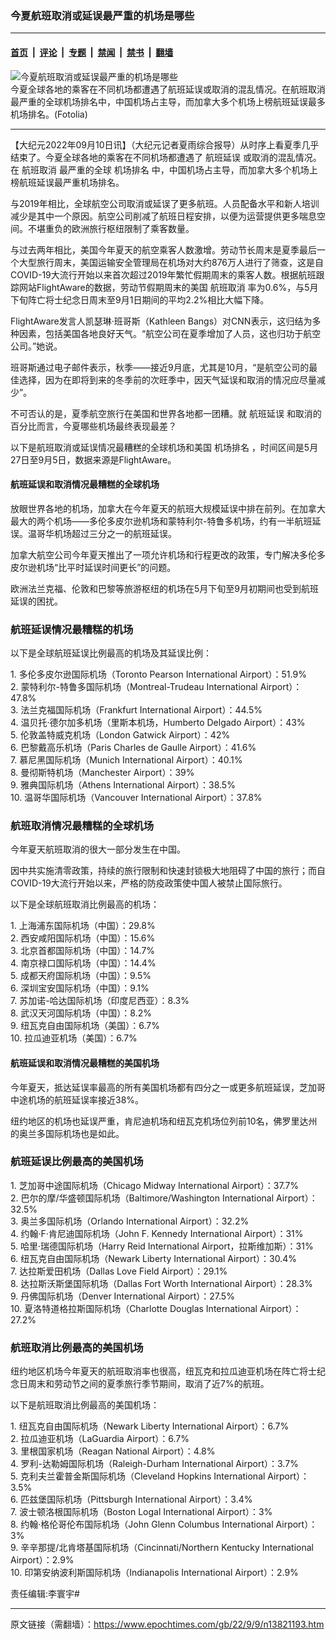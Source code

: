 ### 今夏航班取消或延误最严重的机场是哪些

---

#### [首页](../../../..?n13821193) &nbsp;|&nbsp; [评论](../../../../../epoch-comment?n13821193) &nbsp;|&nbsp; [专题](../../../../../epoch-special?n13821193) &nbsp;|&nbsp; [禁闻](../../../../../epoch-news?n13821193) &nbsp;|&nbsp; [禁书](../../../../../books?n13821193) &nbsp;|&nbsp; [翻墙](https://github.com/gfw-breaker/nogfw/blob/master/README.md?n13821193)


<div><img alt="今夏航班取消或延误最严重的机场是哪些" class="attachment-djy_600_400 size-djy_600_400 wp-post-image" src="https://i.epochtimes.com/assets/uploads/2021/09/id13216505-1.jpeg"/>
<div class="caption">
 今夏全球各地的乘客在不同机场都遭遇了航班延误或取消的混乱情况。在航班取消最严重的全球机场排名中，中国机场占主导，而加拿大多个机场上榜航班延误最多机场排名。(Fotolia)
</div></div><hr/><div class="post_content" id="artbody" itemprop="articleBody">
 <!-- article content begin -->
 <p>
  【大纪元2022年09月10日讯】（大纪元记者夏雨综合报导）从时序上看夏季几乎结束了。今夏全球各地的乘客在不同机场都遭遇了
  <ok href="https://www.epochtimes.com/gb/tag/%E8%88%AA%E7%8F%AD%E5%BB%B6%E8%AF%AF.html">
   航班延误
  </ok>
  或取消的混乱情况。在
  <ok href="https://www.epochtimes.com/gb/tag/%E8%88%AA%E7%8F%AD%E5%8F%96%E6%B6%88.html">
   航班取消
  </ok>
  最严重的全球
  <ok href="https://www.epochtimes.com/gb/tag/%E6%9C%BA%E5%9C%BA%E6%8E%92%E5%90%8D.html">
   机场排名
  </ok>
  中，中国机场占主导，而加拿大多个机场上榜航班延误最严重机场排名。
 </p>
 <p>
  与2019年相比，全球航空公司取消或延误了更多航班。人员配备水平和新人培训减少是其中一个原因。航空公司削减了航班日程安排，以便为运营提供更多喘息空间。不堪重负的欧洲旅行枢纽限制了乘客数量。
 </p>
 <p>
  与过去两年相比，美国今年夏天的航空乘客人数激增。劳动节长周末是夏季最后一个大型旅行周末，美国运输安全管理局在机场对大约876万人进行了筛查，这是自COVID-19大流行开始以来首次超过2019年繁忙假期周末的乘客人数。根据航班跟踪网站FlightAware的数据，劳动节假期周末的美国
  <ok href="https://www.epochtimes.com/gb/tag/%E8%88%AA%E7%8F%AD%E5%8F%96%E6%B6%88.html">
   航班取消
  </ok>
  率为0.6%，与5月下旬阵亡将士纪念日周末至9月1日期间的平均2.2%相比大幅下降。
 </p>
 <p>
  FlightAware发言人凯瑟琳‧班哥斯（Kathleen Bangs）对CNN表示，这归结为多种因素，包括美国各地良好天气。“航空公司在夏季增加了人员，这也归功于航空公司。”她说。
 </p>
 <p>
  班哥斯通过电子邮件表示，秋季——接近9月底，尤其是10月，“是航空公司的最佳选择，因为在即将到来的冬季前的次旺季中，因天气延误和取消的情况应尽量减少”。
 </p>
 <p>
  不可否认的是，夏季航空旅行在美国和世界各地都一团糟。就
  <ok href="https://www.epochtimes.com/gb/tag/%E8%88%AA%E7%8F%AD%E5%BB%B6%E8%AF%AF.html">
   航班延误
  </ok>
  和取消的百分比而言，今夏哪些机场最终表现最差？
 </p>
 <p>
  以下是航班取消或延误情况最糟糕的全球机场和美国
  <ok href="https://www.epochtimes.com/gb/tag/%E6%9C%BA%E5%9C%BA%E6%8E%92%E5%90%8D.html">
   机场排名
  </ok>
  ，时间区间是5月27日至9月5日，数据来源是FlightAware。
 </p>
 <h4>
  航班延误和取消情况最糟糕的全球机场
 </h4>
 <p>
  放眼世界各地的机场，加拿大在今年夏天的航班大规模延误中排在前列。在加拿大最大的两个机场——多伦多皮尔逊机场和蒙特利尔-特鲁多机场，约有一半航班延误。温哥华机场超过三分之一的航班延误。
 </p>
 <p>
  加拿大航空公司今年夏天推出了一项允许机场和行程更改的政策，专门解决多伦多皮尔逊机场“比平时延误时间更长”的问题。
 </p>
 <p>
  欧洲法兰克福、伦敦和巴黎等旅游枢纽的机场在5月下旬至9月初期间也受到航班延误的困扰。
 </p>
 <h3>
  航班延误情况最糟糕的机场
 </h3>
 <p>
  以下是全球航班延误比例最高的机场及其延误比例：
 </p>
 <p>
  1. 多伦多皮尔逊国际机场（Toronto Pearson International Airport）：51.9%
  <br/>
  2. 蒙特利尔-特鲁多国际机场（Montreal-Trudeau International Airport）：47.8%
  <br/>
  3. 法兰克福国际机场（Frankfurt International Airport）：44.5%
  <br/>
  4. 温贝托‧德尔加多机场（里斯本机场，Humberto Delgado Airport）：43%
  <br/>
  5. 伦敦盖特威克机场（London Gatwick Airport）：42%
  <br/>
  6. 巴黎戴高乐机场（Paris Charles de Gaulle Airport）：41.6%
  <br/>
  7. 慕尼黑国际机场（Munich International Airport）：40.1%
  <br/>
  8. 曼彻斯特机场（Manchester Airport）：39%
  <br/>
  9. 雅典国际机场（Athens International Airport）：38.5%
  <br/>
  10. 温哥华国际机场（Vancouver International Airport）：37.8%
 </p>
 <h3>
  航班取消情况最糟糕的全球机场
 </h3>
 <p>
  今年夏天航班取消的很大一部分发生在中国。
 </p>
 <p>
  因中共实施清零政策，持续的旅行限制和快速封锁极大地阻碍了中国的旅行；而自COVID-19大流行开始以来，严格的防疫政策使中国人被禁止国际旅行。
 </p>
 <p>
  以下是全球航班取消比例最高的机场：
 </p>
 <p>
  1. 上海浦东国际机场（中国）：29.8%
  <br/>
  2. 西安咸阳国际机场（中国）：15.6%
  <br/>
  3. 北京首都国际机场（中国）：14.7%
  <br/>
  4. 南京禄口国际机场（中国）：14.4%
  <br/>
  5. 成都天府国际机场（中国）：9.5%
  <br/>
  6. 深圳宝安国际机场（中国）：9.1%
  <br/>
  7. 苏加诺-哈达国际机场（印度尼西亚）：8.3%
  <br/>
  8. 武汉天河国际机场（中国）：8.2%
  <br/>
  9. 纽瓦克自由国际机场（美国）：6.7%
  <br/>
  10. 拉瓜迪亚机场（美国）：6.7%
 </p>
 <h4>
  航班延误和取消情况最糟糕的美国机场
 </h4>
 <p>
  今年夏天，抵达延误率最高的所有美国机场都有四分之一或更多航班延误，芝加哥中途机场的航班延误率接近38%。
 </p>
 <p>
  纽约地区的机场也延误严重，肯尼迪机场和纽瓦克机场位列前10名，佛罗里达州的奥兰多国际机场也是如此。
 </p>
 <h3>
  航班延误比例最高的美国机场
 </h3>
 <p>
  1. 芝加哥中途国际机场（Chicago Midway International Airport）：37.7%
  <br/>
  2. 巴尔的摩/华盛顿国际机场（Baltimore/Washington International Airport）：32.5%
  <br/>
  3. 奥兰多国际机场（Orlando International Airport）：32.2%
  <br/>
  4. 约翰‧F‧肯尼迪国际机场（John F. Kennedy International Airport）：31%
  <br/>
  5. 哈里‧瑞德国际机场（Harry Reid International Airport，拉斯维加斯）：31%
  <br/>
  6. 纽瓦克自由国际机场（Newark Liberty International Airport）：30.4%
  <br/>
  7. 达拉斯爱田机场（Dallas Love Field Airport）：29.1%
  <br/>
  8. 达拉斯沃斯堡国际机场（Dallas Fort Worth International Airport）：28.3%
  <br/>
  9. 丹佛国际机场（Denver International Airport）：27.5%
  <br/>
  10. 夏洛特道格拉斯国际机场（Charlotte Douglas International Airport）：27.2%
 </p>
 <h3>
  航班取消比例最高的美国机场
 </h3>
 <p>
  纽约地区机场今年夏天的航班取消率也很高，纽瓦克和拉瓜迪亚机场在阵亡将士纪念日周末和劳动节之间的夏季旅行季节期间，取消了近7%的航班。
 </p>
 <p>
  以下是航班取消比例最高的美国机场：
 </p>
 <p>
  1. 纽瓦克自由国际机场（Newark Liberty International Airport）：6.7%
  <br/>
  2. 拉瓜迪亚机场（LaGuardia Airport）：6.7%
  <br/>
  3. 里根国家机场（Reagan National Airport）：4.8%
  <br/>
  4. 罗利-达勒姆国际机场（Raleigh-Durham International Airport）：3.7%
  <br/>
  5. 克利夫兰霍普金斯国际机场（Cleveland Hopkins International Airport）：3.5%
  <br/>
  6. 匹兹堡国际机场（Pittsburgh International Airport）：3.4%
  <br/>
  7. 波士顿洛根国际机场（Boston Logal International Airport）：3%
  <br/>
  8. 约翰‧格伦哥伦布国际机场（John Glenn Columbus International Airport）：3%
  <br/>
  9. 辛辛那提/北肯塔基国际机场（Cincinnati/Northern Kentucky International Airport）：2.9%
  <br/>
  10. 印第安纳波利斯国际机场（Indianapolis International Airport）：2.9%
 </p>
 <p>
  责任编辑:李寰宇#
 </p>
 <!-- article content end -->
 <div id="below_article_ad">
 </div>
</div>


---

原文链接（需翻墙）：https://www.epochtimes.com/gb/22/9/9/n13821193.htm